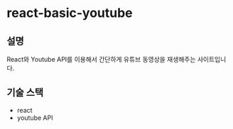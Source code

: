 # react-basic-youtube

## 설명

React와 Youtube API를 이용해서 간단하게 유튜브 동영상을 재생해주는 사이트입니다.

## 기술 스택

- react
- youtube API
